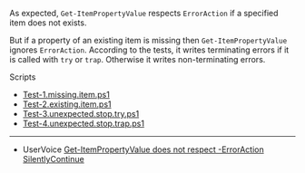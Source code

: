 
As expected, `Get-ItemPropertyValue` respects `ErrorAction` if a specified item
does not exists.

But if a property of an existing item is missing then `Get-ItemPropertyValue`
ignores `ErrorAction`. According to the tests, it writes terminating errors if
it is called with `try` or `trap`. Otherwise it writes non-terminating errors.

Scripts

- [Test-1.missing.item.ps1](Test-1.missing.item.ps1)
- [Test-2.existing.item.ps1](Test-2.existing.item.ps1)
- [Test-3.unexpected.stop.try.ps1](Test-3.unexpected.stop.try.ps1)
- [Test-4.unexpected.stop.trap.ps1](Test-4.unexpected.stop.trap.ps1)

***

- UserVoice [Get-ItemPropertyValue does not respect -ErrorAction SilentlyContinue](http://windowsserver.uservoice.com/forums/301869-powershell/suggestions/11587617-bug-get-itempropertyvalue-does-not-respect-error)
